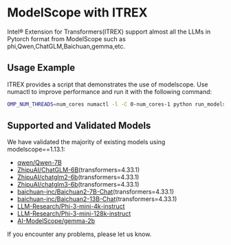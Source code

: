 # ModelScope with ITREX

Intel® Extension for Transformers(ITREX) support almost all the LLMs in Pytorch format from ModelScope such as phi,Qwen,ChatGLM,Baichuan,gemma,etc.

## Usage Example

ITREX provides a script that demonstrates the use of modelscope. Use numactl to improve performance and run it with the following command:
```bash
OMP_NUM_THREADS=num_cores numactl -l -C 0-num_cores-1 python run_modelscope_example.py --model=qwen/Qwen-7B --prompt=你好
```

## Supported and Validated Models
We have validated the majority of existing models using modelscope==1.13.1:
* [qwen/Qwen-7B](https://www.modelscope.cn/models/qwen/Qwen-7B/summary)
* [ZhipuAI/ChatGLM-6B](https://www.modelscope.cn/models/ZhipuAI/ChatGLM-6B/summary)(transformers=4.33.1)
* [ZhipuAI/chatglm2-6b](https://www.modelscope.cn/models/ZhipuAI/chatglm2-6b/summary)(transformers=4.33.1)
* [ZhipuAI/chatglm3-6b](https://www.modelscope.cn/models/ZhipuAI/chatglm3-6b/summary)(transformers=4.33.1)
* [baichuan-inc/Baichuan2-7B-Chat](https://www.modelscope.cn/models/baichuan-inc/Baichuan2-7B-Chat/summary)(transformers=4.33.1)
* [baichuan-inc/Baichuan2-13B-Chat](https://www.modelscope.cn/models/baichuan-inc/Baichuan2-13B-Chat/summary)(transformers=4.33.1)
* [LLM-Research/Phi-3-mini-4k-instruct](https://www.modelscope.cn/models/LLM-Research/Phi-3-mini-4k-instruct/summary)
* [LLM-Research/Phi-3-mini-128k-instruct](https://www.modelscope.cn/models/LLM-Research/Phi-3-mini-128k-instruct/summary)
* [AI-ModelScope/gemma-2b](https://www.modelscope.cn/models/AI-ModelScope/gemma-2b/summary)

If you encounter any problems, please let us know.
